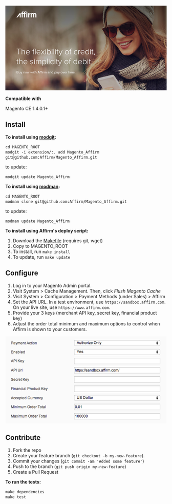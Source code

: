 [![](docs/splash.png)](https://affirm.com) 

**Compatible with**

Magento CE 1.4.0.1+

Install
-------

**To install using [modgit](https://github.com/jreinke/modgit):**

```
cd MAGENTO_ROOT
modgit -i extension/:. add Magento_Affirm git@github.com:Affirm/Magento_Affirm.git
```
to update:
```
modgit update Magento_Affirm
```

**To install using [modman](https://github.com/colinmollenhour/modman):**

```
cd MAGENTO_ROOT
modman clone git@github.com:Affirm/Magento_Affirm.git
```
to update:
```
modman update Magento_Affirm
```

**To install using Affirm's deploy script:**

1. Download the [Makefile](https://raw.githubusercontent.com/Affirm/Magento_Affirm/master/util/Makefile) (requires git, wget)
2. Copy to MAGENTO_ROOT
3. To install, run `make install`
4. To update, run `make update`

Configure
---------

1. Log in to your Magento Admin portal.
2. Visit System > Cache Management. Then, click _Flush Magento Cache_
2. Visit System > Configuration > Payment Methods (under Sales) > Affirm
3. Set the API URL. In a test environment, use ```https://sandbox.affirm.com```. On your live site, use ```https://www.affirm.com```.
4. Provide your 3 keys (merchant API key, secret key, financial product key)
5. Adjust the order total minimum and maximum options to control when Affirm is
   shown to your customers.
 
![](docs/config.png)


Contribute
----------

1. Fork the repo
2. Create your feature branch (```git checkout -b my-new-feature```).
3. Commit your changes (```git commit -am 'Added some feature'```)
4. Push to the branch (```git push origin my-new-feature```)
5. Create a Pull Request

**To run the tests:**

```
make dependencies
make test
```
